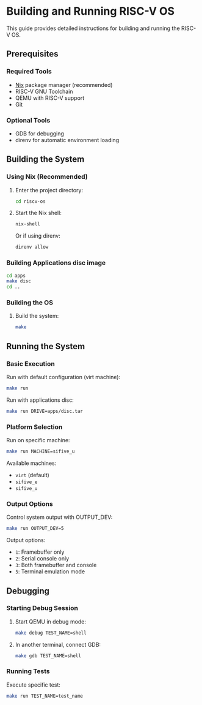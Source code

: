 # Building and Running RISC-V OS

This guide provides detailed instructions for building and running the RISC-V OS.

## Prerequisites

### Required Tools
- [Nix](https://nixos.org/download.html) package manager (recommended)
- RISC-V GNU Toolchain
- QEMU with RISC-V support
- Git

### Optional Tools
- GDB for debugging
- direnv for automatic environment loading

## Building the System

### Using Nix (Recommended)

1. Enter the project directory:
   ```bash
   cd riscv-os
   ```

2. Start the Nix shell:
   ```bash
   nix-shell
   ```
   
   Or if using direnv:
   ```bash
   direnv allow
   ```

### Building Applications disc image

   ```bash
   cd apps
   make disc
   cd ..
   ```

### Building the OS

1. Build the system:
   ```bash
   make
   ```

## Running the System

### Basic Execution

Run with default configuration (virt machine):
```bash
make run
```

Run with applications disc:
```bash
make run DRIVE=apps/disc.tar
```

### Platform Selection

Run on specific machine:
```bash
make run MACHINE=sifive_u
```

Available machines:
- `virt` (default)
- `sifive_e`
- `sifive_u`

### Output Options

Control system output with OUTPUT_DEV:
```bash
make run OUTPUT_DEV=5
```

Output options:
- `1`: Framebuffer only
- `2`: Serial console only
- `3`: Both framebuffer and console
- `5`: Terminal emulation mode

## Debugging

### Starting Debug Session

1. Start QEMU in debug mode:
   ```bash
   make debug TEST_NAME=shell
   ```

2. In another terminal, connect GDB:
   ```bash
   make gdb TEST_NAME=shell
   ```

### Running Tests

Execute specific test:
```bash
make run TEST_NAME=test_name
```

